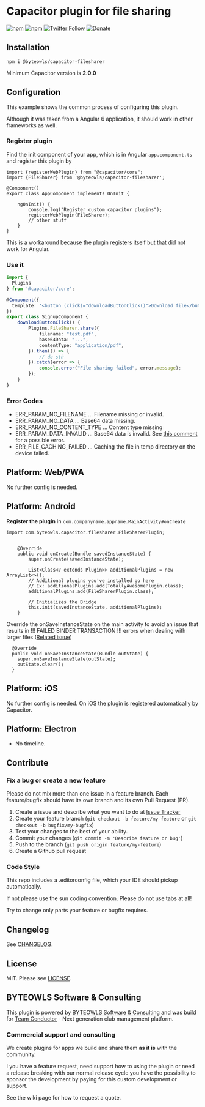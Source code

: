 # Capacitor plugin for file sharing

[![npm](https://img.shields.io/npm/v/@byteowls/capacitor-filesharer.svg)](https://www.npmjs.com/package/@byteowls/capacitor-filesharer)
[![npm](https://img.shields.io/npm/dt/@byteowls/capacitor-filesharer.svg?label=npm%20downloads)](https://www.npmjs.com/package/@byteowls/capacitor-filesharer)
[![Twitter Follow](https://img.shields.io/twitter/follow/michaelowl_web.svg?style=social&label=Follow&style=flat-square)](https://twitter.com/michaelowl_web)
[![Donate](https://img.shields.io/badge/Donate-PayPal-green.svg)](https://www.paypal.me/moberwasserlechner)


## Installation

`npm i @byteowls/capacitor-filesharer`

Minimum Capacitor version is **2.0.0**

## Configuration

This example shows the common process of configuring this plugin.

Although it was taken from a Angular 6 application, it should work in other frameworks as well.

### Register plugin

Find the init component of your app, which is in Angular `app.component.ts` and register this plugin by

```
import {registerWebPlugin} from "@capacitor/core";
import {FileSharer} from '@byteowls/capacitor-filesharer';

@Component()
export class AppComponent implements OnInit {

    ngOnInit() {
        console.log("Register custom capacitor plugins");
        registerWebPlugin(FileSharer);
        // other stuff
    }
}
```

This is a workaround because the plugin registers itself but that did not work for Angular.

### Use it

```typescript
import {
  Plugins
} from '@capacitor/core';

@Component({
  template: '<button (click)="downloadButtonClick()">Download file</button>'
})
export class SignupComponent {
    downloadButtonClick() {
        Plugins.FileSharer.share({
            filename: "test.pdf",
            base64Data: "...",
            contentType: "application/pdf",
        }).then(() => {
            // do sth
        }).catch(error => {
            console.error("File sharing failed", error.message);
        });
    }
}
```

### Error Codes

* ERR_PARAM_NO_FILENAME ... Filename missing or invalid.
* ERR_PARAM_NO_DATA ... Base64 data missing.
* ERR_PARAM_NO_CONTENT_TYPE ... Content type missing
* ERR_PARAM_DATA_INVALID ... Base64 data is invalid. See [this comment](https://github.com/moberwasserlechner/capacitor-filesharer/issues/5#issuecomment-502070959) for a possible error.
* ERR_FILE_CACHING_FAILED ... Caching the file in temp directory on the device failed.

## Platform: Web/PWA

No further config is needed.

## Platform: Android

**Register the plugin** in `com.companyname.appname.MainActivity#onCreate`

```
import com.byteowls.capacitor.filesharer.FileSharerPlugin;


    @Override
    public void onCreate(Bundle savedInstanceState) {
        super.onCreate(savedInstanceState);

        List<Class<? extends Plugin>> additionalPlugins = new ArrayList<>();
        // Additional plugins you've installed go here
        // Ex: additionalPlugins.add(TotallyAwesomePlugin.class);
        additionalPlugins.add(FileSharerPlugin.class);

        // Initializes the Bridge
        this.init(savedInstanceState, additionalPlugins);
    }
```

Override the onSaveInstanceState on the main activity to avoid an issue that results in !!! FAILED BINDER TRANSACTION !!! errors when dealing with larger files ([Related issue](https://github.com/moberwasserlechner/capacitor-filesharer/issues/13))

```
  @Override
  public void onSaveInstanceState(Bundle outState) {
    super.onSaveInstanceState(outState);
    outState.clear();
  }
```

## Platform: iOS

No further config is needed. On iOS the plugin is registered automatically by Capacitor.

## Platform: Electron

- No timeline.

## Contribute

### Fix a bug or create a new feature

Please do not mix more than one issue in a feature branch. Each feature/bugfix should have its own branch and its own Pull Request (PR).

1. Create a issue and describe what you want to do at [Issue Tracker](https://github.com/moberwasserlechner/capacitor-filesharer/issues)
2. Create your feature branch (`git checkout -b feature/my-feature` or `git checkout -b bugfix/my-bugfix`)
3. Test your changes to the best of your ability.
5. Commit your changes (`git commit -m 'Describe feature or bug'`)
6. Push to the branch (`git push origin feature/my-feature`)
7. Create a Github pull request

### Code Style

This repo includes a .editorconfig file, which your IDE should pickup automatically.

If not please use the sun coding convention. Please do not use tabs at all!

Try to change only parts your feature or bugfix requires.

## Changelog
See [CHANGELOG](https://github.com/moberwasserlechner/capacitor-filesharer/blob/master/CHANGELOG.md).

## License

MIT. Please see [LICENSE](https://github.com/moberwasserlechner/capacitor-filesharer/blob/master/LICENSE).

## BYTEOWLS Software & Consulting

This plugin is powered by [BYTEOWLS Software & Consulting](https://byteowls.com) and was build for [Team Conductor](https://team-conductor.com/en/) - Next generation club management platform.

### Commercial support and consulting

We create plugins for apps we build and share them **as it is** with the community.

I you have a feature request, need support how to using the plugin or
need a release breaking with our normal release cycle you have the possibility
to sponsor the development by paying for this custom development or support.

See the wiki page for how to request a quote.
